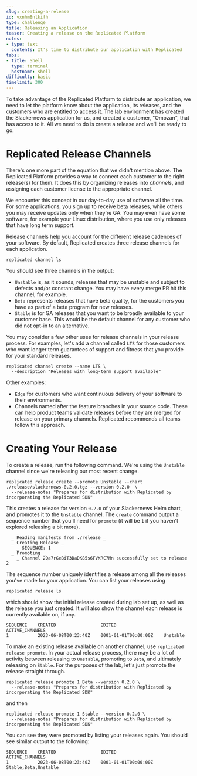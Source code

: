 ```yaml
---
slug: creating-a-release
id: vxnhm8nlkifh
type: challenge
title: Releasing an Application
teaser: Creating a release on the Replicated Platform
notes:
- type: text
  contents: It's time to distribute our application with Replicated
tabs:
- title: Shell
  type: terminal
  hostname: shell
difficulty: basic
timelimit: 300
---
```


To take advantage of the Replicated Platform to distribute
an application, we need to let the platform know about the
application, its releases, and the customers who are entitled
to access it. The lab environment has created the
Slackernews application for us, and created a customer, "Omozan",
that has access to it. All we need to do is create a
release and we'll be ready to go.

Replicated Release Channels
===========================

There's one more part of the equation that we didn't mention
above. The Replicated Platform provides a way to connect
each customer to the right release(s) for them. It does this
by organizing releases into _channels_, and assigning each
customer license to the appropriate channel.

We encounter this concept in our day-to-day use of software
all the time. For some applications, you sign up to
receive beta releases, while others you may receive updates only
when they're GA. You may even have some software, for example
your Linux distribution, where you use only releases that
have long term support.

Release channels help you account for the different release
cadences of your software. By default, Replicated creates
three release channels for each application.

```
replicated channel ls
```

You should see three channels in the output:

* `Unstable` is, as it sounds, releases that may be unstable
   and subject to defects and/or constant change. You may have
   every merge PR hit this channel, for example.
* `Beta` represents releases that have beta quality, for
  the customers you have as part of a beta program for new
  releases.
* `Stable` is for GA releases that you want to be broadly available
  to your customer base. This would be the default
  channel for any customer who did not opt-in to an alternative.

You may consider a few other uses for release channels in your
release process. For examples, let's add a channel called `LTS`
for those customers who want longer term guarantees of
support and fitness that you provide for your standard releases.

```
replicated channel create --name LTS \
  --description "Releases with long-term support available"
```

Other examples:

* `Edge` for customers who want continuous delivery of your
   software to their environments.
* Channels named after the feature branches in your source
  code. These can help product teams validate releases before
  they are merged for release on your primary channels.
  Replicated recommends all teams follow this approach.

Creating Your Release
=====================

To create a release, run the following command. We're using the
`Unstable` channel since we're releasing our most recent change.

```
replicated release create --promote Unstable --chart ./release/slackernews-0.2.0.tgz --version 0.2.0  \
  --release-notes "Prepares for distribution with Replicated by incorporating the Replicated SDK"
```

This creates a release for version `0.2.0` of your Slackernews Helm
chart, and promotes it to the `Unstable` channel.  The `create`
command output a sequence number that you'll need for `promote`
(it will be `1` if you haven't explored releasing a bit more).

```
  _ Reading manifests from ./release _
  _ Creating Release _
    _ SEQUENCE: 1
  _ Promoting _
    _ Channel 2Qa7rGeBiT3DaDK85s6FVKRC7Mn successfully set to release 2
```

The sequence number uniquely identifies a release among all the
releases you've made for your application. You can list your
releases using

```
replicated release ls
```

which should show the initial release created during lab
set up, as well as the release you just created. It will
also show the channel each release is currently available on,
if any.

```
SEQUENCE    CREATED                 EDITED                  ACTIVE_CHANNELS
1           2023-06-08T00:23:40Z    0001-01-01T00:00:00Z    Unstable
```

To make an existing release available on another channel, use
`replicated release promote`. In your actual release process,
there may be a lot of activity between releasing to `Unstable`,
promoting to `Beta`, and ultimately releasing on `Stable`.
For the purposes of the lab, let's just promote the release straight through.

```
replicated release promote 1 Beta --version 0.2.0 \
  --release-notes "Prepares for distribution with Replicated by incorporating the Replicated SDK"
```

and then

```
replicated release promote 1 Stable --version 0.2.0 \
  --release-notes "Prepares for distribution with Replicated by incorporating the Replicated SDK"
```

You can see they were promoted by listing your releases again. You should see
similar output to the following:

```
SEQUENCE    CREATED                 EDITED                  ACTIVE_CHANNELS
1           2023-06-08T00:23:40Z    0001-01-01T00:00:00Z    Stable,Beta,Unstable
```
